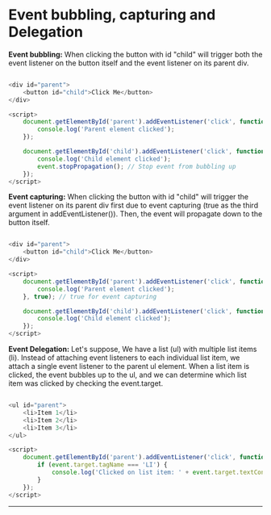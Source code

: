 # Event bubbling, capturing and Delegation


**Event bubbling:** When clicking the button with id "child" will trigger both the event listener on the button itself and the event listener on its parent div.

```js

<div id="parent">
    <button id="child">Click Me</button>
</div>

<script>
    document.getElementById('parent').addEventListener('click', function() {
        console.log('Parent element clicked');
    });

    document.getElementById('child').addEventListener('click', function(event) {
        console.log('Child element clicked');
        event.stopPropagation(); // Stop event from bubbling up
    });
</script>

```

**Event capturing:** When clicking the button with id "child" will trigger the event listener on its parent div first due to event capturing (true as the third argument in addEventListener()). Then, the event will propagate down to the button itself.

```js

<div id="parent">
    <button id="child">Click Me</button>
</div>

<script>
    document.getElementById('parent').addEventListener('click', function() {
        console.log('Parent element clicked');
    }, true); // true for event capturing

    document.getElementById('child').addEventListener('click', function() {
        console.log('Child element clicked');
    });
</script>

```

**Event Delegation:** Let's suppose, We have a list (ul) with multiple list items (li). Instead of attaching event listeners to each individual list item, we attach a single event listener to the parent ul element. When a list item is clicked, the event bubbles up to the ul, and we can determine which list item was clicked by checking the event.target. 

```js

<ul id="parent">
    <li>Item 1</li>
    <li>Item 2</li>
    <li>Item 3</li>
</ul>

<script>
    document.getElementById('parent').addEventListener('click', function(event) {
        if (event.target.tagName === 'LI') {
            console.log('Clicked on list item: ' + event.target.textContent);
        }
    });
</script>

```

<hr>

